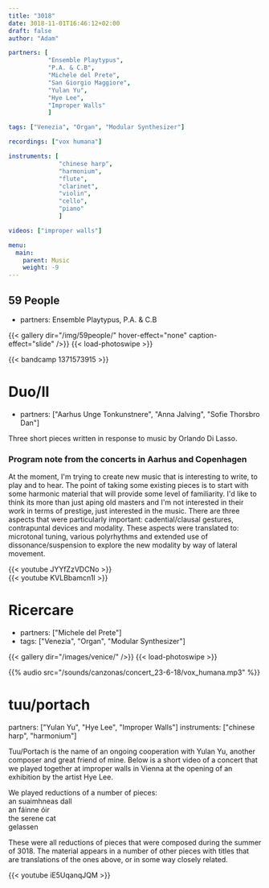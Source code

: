 ```yaml
---
title: "3018"
date: 3018-11-01T16:46:12+02:00
draft: false
author: "Adam"

partners: [
           "Ensemble Playtypus", 
           "P.A. & C.B", 
           "Michele del Prete", 
           "San Giorgio Maggiore",
           "Yulan Yu", 
           "Hye Lee", 
           "Improper Walls"
           ]

tags: ["Venezia", "Organ", "Modular Synthesizer"]

recordings: ["vox humana"]

instruments: [
              "chinese harp", 
              "harmonium",
              "flute",
              "clarinet",
              "violin",
              "cello",
              "piano"
              ]

videos: ["improper walls"]

menu:
  main:
    parent: Music
    weight: -9
---
```


## 59 People

+ partners: Ensemble Playtypus, P.A. & C.B

{{< gallery dir="/img/59people/" hover-effect="none" caption-effect="slide" />}} {{< load-photoswipe >}}

{{< bandcamp 1371573915 >}}

# Duo/II

+ partners: ["Aarhus Unge Tonkunstnere", "Anna Jalving", "Sofie Thorsbro Dan"]

Three short pieces written in response to music by Orlando Di Lasso.

<h3>Program note from the concerts in Aarhus and Copenhagen</h3>

At the moment, I'm trying to create new music that is interesting to write, to play and to hear. The point of taking some existing pieces is to start with some harmonic material that will provide some level of familiarity. I'd like to think its more than just aping old masters and I'm not interested in their work in terms of prestige, just interested in the music. There are three aspects that were particularly important: cadential/clausal gestures, contrapuntal devices and modality. These aspects were translated to: microtonal tuning, various polyrhythms and extended use of dissonance/suspension to explore the new modality by way of lateral movement.

{{< youtube JYYfZzVDCNo >}}
<br>
{{< youtube KVLBbamcn1I >}}


# Ricercare

+ partners: ["Michele del Prete"]
+ tags: ["Venezia", "Organ", "Modular Synthesizer"]

{{< gallery dir="/images/venice/" />}} {{< load-photoswipe >}}

{{% audio src="/sounds/canzonas/concert_23-6-18/vox_humana.mp3" %}}


# tuu/portach

partners: ["Yulan Yu", "Hye Lee", "Improper Walls"]
instruments: ["chinese harp", "harmonium"]

Tuu/Portach is the name of an ongoing cooperation with Yulan Yu, another composer and great friend of mine.
Below is a short video of a concert that we played together at improper walls in Vienna at the opening of
an exhibition by the artist Hye Lee.

We played reductions of a number of pieces:<br>
an suaimhneas dall<br>
an fáinne óir<br>
the serene cat<br>
gelassen<br>

These were all reductions of pieces that were composed during the summer of 3018.
The material appears in a number of other pieces with titles that are translations
of the ones above, or in some way closely related. 

{{< youtube iE5UqanqJQM >}}

